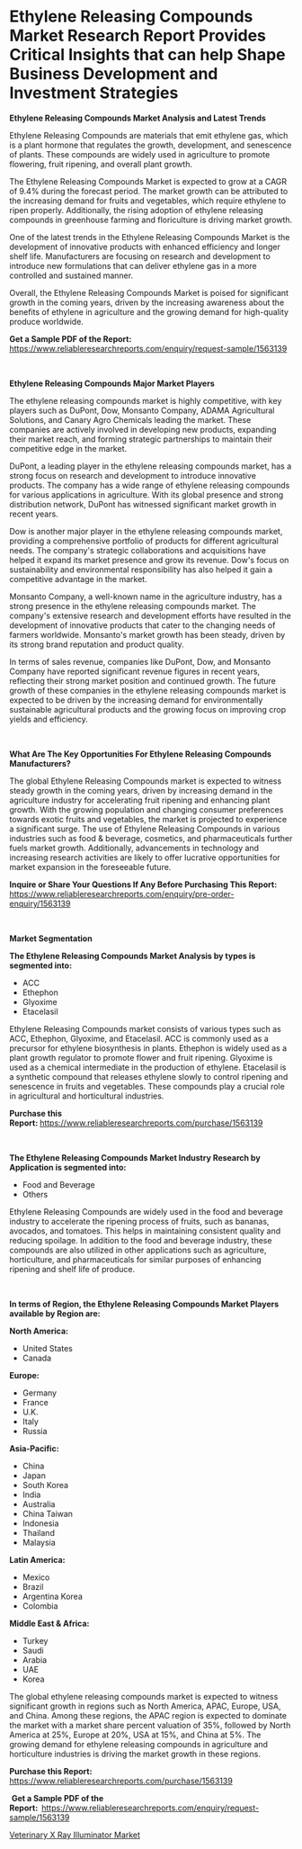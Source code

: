 <p><h1>Ethylene Releasing Compounds Market Research Report Provides Critical Insights that can help Shape Business Development and Investment Strategies</h1></p><p><strong>Ethylene Releasing Compounds Market Analysis and Latest Trends</strong></p>
<p><p>Ethylene Releasing Compounds are materials that emit ethylene gas, which is a plant hormone that regulates the growth, development, and senescence of plants. These compounds are widely used in agriculture to promote flowering, fruit ripening, and overall plant growth.</p><p>The Ethylene Releasing Compounds Market is expected to grow at a CAGR of 9.4% during the forecast period. The market growth can be attributed to the increasing demand for fruits and vegetables, which require ethylene to ripen properly. Additionally, the rising adoption of ethylene releasing compounds in greenhouse farming and floriculture is driving market growth.</p><p>One of the latest trends in the Ethylene Releasing Compounds Market is the development of innovative products with enhanced efficiency and longer shelf life. Manufacturers are focusing on research and development to introduce new formulations that can deliver ethylene gas in a more controlled and sustained manner.</p><p>Overall, the Ethylene Releasing Compounds Market is poised for significant growth in the coming years, driven by the increasing awareness about the benefits of ethylene in agriculture and the growing demand for high-quality produce worldwide.</p></p>
<p><strong>Get a Sample PDF of the Report:&nbsp;</strong> <a href="https://www.reliableresearchreports.com/enquiry/request-sample/1563139">https://www.reliableresearchreports.com/enquiry/request-sample/1563139</a></p>
<p>&nbsp;</p>
<p><strong>Ethylene Releasing Compounds Major Market Players</strong></p>
<p><p>The ethylene releasing compounds market is highly competitive, with key players such as DuPont, Dow, Monsanto Company, ADAMA Agricultural Solutions, and Canary Agro Chemicals leading the market. These companies are actively involved in developing new products, expanding their market reach, and forming strategic partnerships to maintain their competitive edge in the market.</p><p>DuPont, a leading player in the ethylene releasing compounds market, has a strong focus on research and development to introduce innovative products. The company has a wide range of ethylene releasing compounds for various applications in agriculture. With its global presence and strong distribution network, DuPont has witnessed significant market growth in recent years.</p><p>Dow is another major player in the ethylene releasing compounds market, providing a comprehensive portfolio of products for different agricultural needs. The company's strategic collaborations and acquisitions have helped it expand its market presence and grow its revenue. Dow's focus on sustainability and environmental responsibility has also helped it gain a competitive advantage in the market.</p><p>Monsanto Company, a well-known name in the agriculture industry, has a strong presence in the ethylene releasing compounds market. The company's extensive research and development efforts have resulted in the development of innovative products that cater to the changing needs of farmers worldwide. Monsanto's market growth has been steady, driven by its strong brand reputation and product quality.</p><p>In terms of sales revenue, companies like DuPont, Dow, and Monsanto Company have reported significant revenue figures in recent years, reflecting their strong market position and continued growth. The future growth of these companies in the ethylene releasing compounds market is expected to be driven by the increasing demand for environmentally sustainable agricultural products and the growing focus on improving crop yields and efficiency.</p></p>
<p>&nbsp;</p>
<p><strong>What Are The Key Opportunities For Ethylene Releasing Compounds Manufacturers?</strong></p>
<p><p>The global Ethylene Releasing Compounds market is expected to witness steady growth in the coming years, driven by increasing demand in the agriculture industry for accelerating fruit ripening and enhancing plant growth. With the growing population and changing consumer preferences towards exotic fruits and vegetables, the market is projected to experience a significant surge. The use of Ethylene Releasing Compounds in various industries such as food & beverage, cosmetics, and pharmaceuticals further fuels market growth. Additionally, advancements in technology and increasing research activities are likely to offer lucrative opportunities for market expansion in the foreseeable future.</p></p>
<p><strong>Inquire or Share Your Questions If Any Before Purchasing This Report:</strong> <a href="https://www.reliableresearchreports.com/enquiry/pre-order-enquiry/1563139">https://www.reliableresearchreports.com/enquiry/pre-order-enquiry/1563139</a></p>
<p>&nbsp;</p>
<p><strong>Market Segmentation</strong></p>
<p><strong>The Ethylene Releasing Compounds Market Analysis by types is segmented into:</strong></p>
<p><ul><li>ACC</li><li>Ethephon</li><li>Glyoxime</li><li>Etacelasil</li></ul></p>
<p><p>Ethylene Releasing Compounds market consists of various types such as ACC, Ethephon, Glyoxime, and Etacelasil. ACC is commonly used as a precursor for ethylene biosynthesis in plants. Ethephon is widely used as a plant growth regulator to promote flower and fruit ripening. Glyoxime is used as a chemical intermediate in the production of ethylene. Etacelasil is a synthetic compound that releases ethylene slowly to control ripening and senescence in fruits and vegetables. These compounds play a crucial role in agricultural and horticultural industries.</p></p>
<p><strong>Purchase this Report:&nbsp;</strong><a href="https://www.reliableresearchreports.com/purchase/1563139">https://www.reliableresearchreports.com/purchase/1563139</a></p>
<p>&nbsp;</p>
<p><strong>The Ethylene Releasing Compounds Market Industry Research by Application is segmented into:</strong></p>
<p><ul><li>Food and Beverage</li><li>Others</li></ul></p>
<p><p>Ethylene Releasing Compounds are widely used in the food and beverage industry to accelerate the ripening process of fruits, such as bananas, avocados, and tomatoes. This helps in maintaining consistent quality and reducing spoilage. In addition to the food and beverage industry, these compounds are also utilized in other applications such as agriculture, horticulture, and pharmaceuticals for similar purposes of enhancing ripening and shelf life of produce.</p></p>
<p>&nbsp;</p>
<p><strong>In terms of Region, the Ethylene Releasing Compounds Market Players available by Region are:</strong></p>
<p>
    <p> <strong> North America: </strong>
        <ul>
            <li>United States</li>
            <li>Canada</li>
        </ul>
        </p> 
    <p> <strong> Europe: </strong>
        <ul>
            <li>Germany</li>
            <li>France</li>
            <li>U.K.</li>
            <li>Italy</li>
            <li>Russia</li>
        </ul>
        </p> 
    <p> <strong> Asia-Pacific: </strong>
        <ul>
            <li>China</li>
            <li>Japan</li>
            <li>South Korea</li>
            <li>India</li>
            <li>Australia</li>
            <li>China Taiwan</li>
            <li>Indonesia</li>
            <li>Thailand</li>
            <li>Malaysia</li>
        </ul>
        </p> 
    <p> <strong> Latin America: </strong>
        <ul>
            <li>Mexico</li>
            <li>Brazil</li>
            <li>Argentina Korea</li>
            <li>Colombia</li>
        </ul>
        </p> 
    <p> <strong> Middle East & Africa: </strong>
        <ul>
            <li>Turkey</li>
            <li>Saudi</li>
            <li>Arabia</li>
            <li>UAE</li>
            <li>Korea</li>
        </ul>
    </p>
    </p>
<p><p>The global ethylene releasing compounds market is expected to witness significant growth in regions such as North America, APAC, Europe, USA, and China. Among these regions, the APAC region is expected to dominate the market with a market share percent valuation of 35%, followed by North America at 25%, Europe at 20%, USA at 15%, and China at 5%. The growing demand for ethylene releasing compounds in agriculture and horticulture industries is driving the market growth in these regions.</p></p>
<p><strong>Purchase this Report: </strong><a href="https://www.reliableresearchreports.com/purchase/1563139">https://www.reliableresearchreports.com/purchase/1563139</a></p>
<p>&nbsp;<strong>Get a Sample PDF of the Report:&nbsp;&nbsp;</strong><a href="https://www.reliableresearchreports.com/enquiry/request-sample/1563139">https://www.reliableresearchreports.com/enquiry/request-sample/1563139</a></p>
<p><strong></strong></p>
<p><p><a href="https://crocus-run-b5a.notion.site/Veterinary-X-Ray-Illuminator-Market-Size-Evaluating-its-Market-Trends-Growth-and-Projections-2024-dc8e9453a5fb4aa78230fc94faa832ca">Veterinary X Ray Illuminator Market</a></p></p>